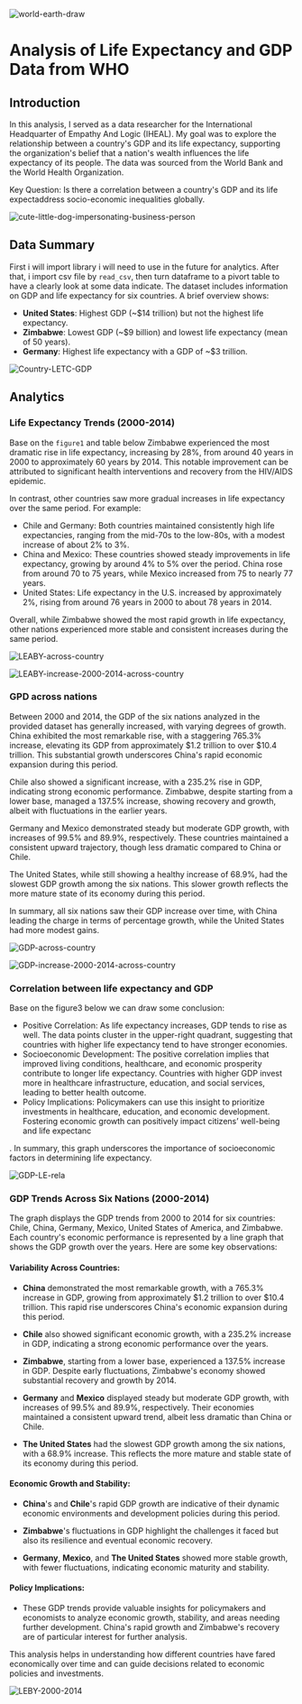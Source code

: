 ![world-earth-draw](/img/background1.jpg)

# Analysis of Life Expectancy and GDP Data from WHO

## Introduction

In this analysis, I served as a data researcher for the International Headquarter of Empathy And Logic (IHEAL). My goal was to explore the relationship between a country's GDP and its life expectancy, supporting the organization's belief that a nation's wealth influences the life expectancy of its people. The data was sourced from the World Bank and the World Health Organization.

Key Question: Is there a correlation between a country's GDP and its life expectaddress socio-economic inequalities globally.

![cute-little-dog-impersonating-business-person](/img/background2.jpg)

## Data Summary

First i will import library i will need to use in the future for analytics. After that, i import csv file by `read_csv`, then turn dataframe to a pivort table to have a clearly look at some data indicate.
The dataset includes information on GDP and life expectancy for six countries. A brief overview shows:

- **United States**: Highest GDP \(\~\$14 trillion\) but not the highest life expectancy\.
- **Zimbabwe**: Lowest GDP \(\~\$9 billion\) and lowest life expectancy \(mean of 50 years\)\.
- **Germany**: Highest life expectancy with a GDP of \~\$3 trillion\.

![Country-LETC-GDP](/img/country-table.png)

## Analytics

### Life Expectancy Trends (2000-2014)

Base on the `figure1` and table below Zimbabwe experienced the most dramatic rise in life expectancy, increasing by 28%, from around 40 years in 2000 to approximately 60 years by 2014. This notable improvement can be attributed to significant health interventions and recovery from the HIV/AIDS epidemic.

In contrast, other countries saw more gradual increases in life expectancy over the same period. For example:

- Chile and Germany: Both countries maintained consistently high life expectancies, ranging from the mid-70s to the low-80s, with a modest increase of about 2% to 3%.
- China and Mexico: These countries showed steady improvements in life expectancy, growing by around 4% to 5% over the period. China rose from around 70 to 75 years, while Mexico increased from 75 to nearly 77 years.
- United States: Life expectancy in the U.S. increased by approximately 2%, rising from around 76 years in 2000 to about 78 years in 2014.

Overall, while Zimbabwe showed the most rapid growth in life expectancy, other nations experienced more stable and consistent increases during the same period.

![LEABY-across-country](/img/figure1.png)

![LEABY-increase-2000-2014-across-country](/img/table-1.png)

### GPD across nations

Between 2000 and 2014, the GDP of the six nations analyzed in the provided dataset has generally increased, with varying degrees of growth. China exhibited the most remarkable rise, with a staggering 765.3% increase, elevating its GDP from approximately $1.2 trillion to over $10.4 trillion. This substantial growth underscores China's rapid economic expansion during this period.

Chile also showed a significant increase, with a 235.2% rise in GDP, indicating strong economic performance. Zimbabwe, despite starting from a lower base, managed a 137.5% increase, showing recovery and growth, albeit with fluctuations in the earlier years.

Germany and Mexico demonstrated steady but moderate GDP growth, with increases of 99.5% and 89.9%, respectively. These countries maintained a consistent upward trajectory, though less dramatic compared to China or Chile.

The United States, while still showing a healthy increase of 68.9%, had the slowest GDP growth among the six nations. This slower growth reflects the more mature state of its economy during this period.

In summary, all six nations saw their GDP increase over time, with China leading the charge in terms of percentage growth, while the United States had more modest gains.

![GDP-across-country](/img/figure2.png)

![GDP-increase-2000-2014-across-country](/img/table-2.png)

### Correlation between life expectancy and GDP

Base on the figure3 below we can draw some conclusion:

- Positive Correlation: As life expectancy increases, GDP tends to rise as well. The data points cluster in the upper-right quadrant, suggesting that countries with higher life expectancy tend to have stronger economies.
- Socioeconomic Development: The positive correlation implies that improved living conditions, healthcare, and economic prosperity contribute to longer life expectancy. Countries with higher GDP invest more in healthcare infrastructure, education, and social services, leading to better health outcome.
- Policy Implications: Policymakers can use this insight to prioritize investments in healthcare, education, and economic development. Fostering economic growth can positively impact citizens’ well-being and life expectanc

.
In summary, this graph underscores the importance of socioeconomic factors in determining life expectancy.

![GDP-LE-rela](/img/figure3.png)

### GDP Trends Across Six Nations (2000-2014)

The graph displays the GDP trends from 2000 to 2014 for six countries: Chile, China, Germany, Mexico, United States of America, and Zimbabwe. Each country's economic performance is represented by a line graph that shows the GDP growth over the years. Here are some key observations:

#### Variability Across Countries:

- **China** demonstrated the most remarkable growth, with a 765.3% increase in GDP, growing from approximately $1.2 trillion to over $10.4 trillion. This rapid rise underscores China's economic expansion during this period.
- **Chile** also showed significant economic growth, with a 235.2% increase in GDP, indicating a strong economic performance over the years.

- **Zimbabwe**, starting from a lower base, experienced a 137.5% increase in GDP. Despite early fluctuations, Zimbabwe's economy showed substantial recovery and growth by 2014.

- **Germany** and **Mexico** displayed steady but moderate GDP growth, with increases of 99.5% and 89.9%, respectively. Their economies maintained a consistent upward trend, albeit less dramatic than China or Chile.

- **The United States** had the slowest GDP growth among the six nations, with a 68.9% increase. This reflects the more mature and stable state of its economy during this period.

#### Economic Growth and Stability:

- **China**'s and **Chile**'s rapid GDP growth are indicative of their dynamic economic environments and development policies during this period.
- **Zimbabwe**'s fluctuations in GDP highlight the challenges it faced but also its resilience and eventual economic recovery.

- **Germany**, **Mexico**, and **The United States** showed more stable growth, with fewer fluctuations, indicating economic maturity and stability.

#### Policy Implications:

- These GDP trends provide valuable insights for policymakers and economists to analyze economic growth, stability, and areas needing further development. China's rapid growth and Zimbabwe's recovery are of particular interest for further analysis.

This analysis helps in understanding how different countries have fared economically over time and can guide decisions related to economic policies and investments.

![LEBY-2000-2014](/img/figure4.png)
